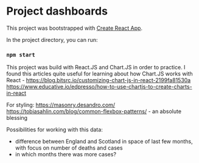 # Project dashboards

This project was bootstrapped with [Create React App](https://github.com/facebook/create-react-app).

In the project directory, you can run:

### `npm start`

This project was build with React.JS and Chart.JS in order to practice. 
I found this articles quite useful for learning about how Chart.JS works with React -
https://blog.bitsrc.io/customizing-chart-js-in-react-2199fa81530a
https://www.educative.io/edpresso/how-to-use-chartjs-to-create-charts-in-react

For styling:
https://masonry.desandro.com/
https://tobiasahlin.com/blog/common-flexbox-patterns/ - an absolute blessing 

Possibilities for working with this data:
- difference between England and Scotland in space of last few months, with focus on number of deaths and cases
- in which months there was more cases?